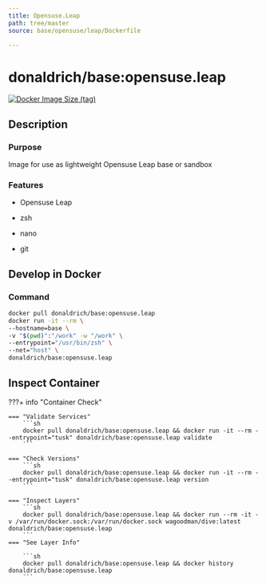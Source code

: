 ```yaml
---
title: Opensuse.Leap
path: tree/master
source: base/opensuse/leap/Dockerfile

---
```


# donaldrich/base:opensuse.leap

[![Docker Image Size (tag)](https://img.shields.io/docker/image-size/donaldrich/base/opensuse.leap?color=blue&label=size&logo=docker&style=flat-square)](https://hub.docker.com/r/donaldrich/base/opensuse.leap)

## Description

### Purpose

Image for use as lightweight Opensuse Leap base or sandbox

### Features

- Opensuse Leap

- zsh

- nano

- git

## Develop in Docker

### Command

```sh
docker pull donaldrich/base:opensuse.leap
docker run -it --rm \
--hostname=base \
-v "$(pwd)":"/work" -w "/work" \
--entrypoint="/usr/bin/zsh" \
--net="host" \
donaldrich/base:opensuse.leap
```

## Inspect Container

???+ info "Container Check"

    === "Validate Services"
        ```sh
        docker pull donaldrich/base:opensuse.leap && docker run -it --rm --entrypoint="tusk" donaldrich/base:opensuse.leap validate
        ```

    === "Check Versions"
        ```sh
        docker pull donaldrich/base:opensuse.leap && docker run -it --rm --entrypoint="tusk" donaldrich/base:opensuse.leap version
        ```

    === "Inspect Layers"
        ```sh
        docker pull donaldrich/base:opensuse.leap && docker run --rm -it -v /var/run/docker.sock:/var/run/docker.sock wagoodman/dive:latest donaldrich/base:opensuse.leap
        ```
    === "See Layer Info"

        ```sh
        docker pull donaldrich/base:opensuse.leap && docker history donaldrich/base:opensuse.leap
        ```
